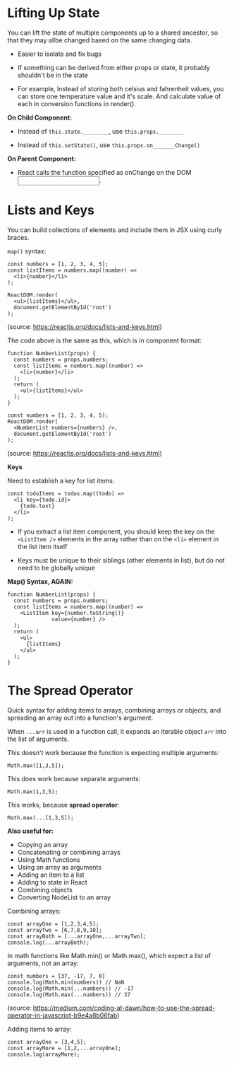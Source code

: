 # **Lifting Up State**

You can lift the state of multiple components up to a shared ancestor, so that they may allbe changed based on the same changing data.

- Easier to isolate and fix bugs

- If something can be derived from either props or state, it probably shouldn't be in the state

- For example, Instead of storing both celsius and fahrenheit values, you can store one temperature value and it's scale. And calculate value of each in conversion functions in render().

**On Child Component:**

- Instead of ```this.state.________```, use ```this.props.________```

- Instead of ```this.setState()```, use ```this.props.on_______Change()```

**On Parent Component:**

- React calls the function specified as onChange on the DOM <input>.

# **Lists and Keys**

You can build collections of elements and include them in JSX using curly braces.

```map()``` syntax:

```
const numbers = [1, 2, 3, 4, 5];
const listItems = numbers.map((number) =>
  <li>{number}</li>
);

ReactDOM.render(
  <ul>{listItems}</ul>,
  document.getElementById('root')
);
```
(source: https://reactjs.org/docs/lists-and-keys.html)

The code above is the same as this, which is in component format:
```
function NumberList(props) {
  const numbers = props.numbers;
  const listItems = numbers.map((number) =>
    <li>{number}</li>
  );
  return (
    <ul>{listItems}</ul>
  );
}

const numbers = [1, 2, 3, 4, 5];
ReactDOM.render(
  <NumberList numbers={numbers} />,
  document.getElementById('root')
);
```
(source: https://reactjs.org/docs/lists-and-keys.html)

**Keys**

Need to establish a key for list items:

```
const todoItems = todos.map((todo) =>
  <li key={todo.id}>
    {todo.text}
  </li>
);
```

- If you extract a list item component, you should keep the key on the ```<ListItem />``` elements in the array rather than on the ```<li>``` element in the list item itself

- Keys must be unique to their siblings (other elements in list), but do not need to be globally unique

**Map() Syntax, AGAIN:**
```
function NumberList(props) {
  const numbers = props.numbers;
  const listItems = numbers.map((number) =>
    <ListItem key={number.toString()}
              value={number} />
  );
  return (
    <ul>
      {listItems}
    </ul>
  );
}
```

# **The Spread Operator**

Quick syntax for adding items to arrays, combining arrays or objects, and spreading an array out into a function's argument.

When ```...arr``` is used in a function call, it expands an iterable object ```arr``` into the list of arguments.

This doesn't work because the function is expecting multiple arguments:
```
Math.max([1,3,5]);
```

This does work because separate arguments:
```
Math.max(1,3,5);
```

This works, because **spread operator**:
```
Math.max(...[1,3,5]);
```

**Also useful for:**

- Copying an array
- Concatenating or combining arrays
- Using Math functions
- Using an array as arguments
- Adding an item to a list
- Adding to state in React
- Combining objects
- Converting NodeList to an array

Combining arrays:
```
const arrayOne = [1,2,3,4,5];
const arrayTwo = [6,7,8,9,10];
const arrayBoth = [...arrayOne,...arrayTwo];
console.log(...arrayBoth);
```

In math functions like Math.min() or Math.max(), which expect a list of arguments, not an array:
```
const numbers = [37, -17, 7, 0]
console.log(Math.min(numbers)) // NaN
console.log(Math.min(...numbers)) // -17
console.log(Math.max(...numbers)) // 37
```
(source: https://medium.com/coding-at-dawn/how-to-use-the-spread-operator-in-javascript-b9e4a8b06fab)

Adding items to array:
```
const arrayOne = [3,4,5];
const arrayMore = [1,2,...arrayOne];
console.log(arrayMore);
```
